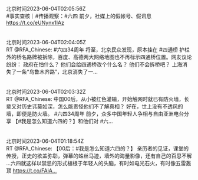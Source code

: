 北京时间2023-06-04T02:05:56Z<br>#事实查核｜#传播观察：#六四 前夕，社媒上的假帐号、假讯息
https://t.co/eUNynx1IAz<br><br><br>北京时间2023-06-04T02:04:05Z<br>RT @RFA_Chinese: #六四34周年 将至，北京民众发现，原本挂在 #四通桥 护栏外的桥名路牌被拆除，百度、高德两大网络地图也不再标示四通桥位置。网友议论纷纷：
政府在怕什么？
他们会给四通桥改个什么名？
他们不会拆桥吧？
上海消失了一条“乌鲁木齐路”，北京消失了一…<br><br><br>北京时间2023-06-04T02:03:32Z<br>RT @RFA_Chinese: 中国00后，从小被红色灌输，开始触网时就已有防火墙，长辈又对历史讳莫如深，怎么能责怪他们不了解真相？
好在，世上没有不透风的墙，即便是防火墙。
#六四34周年 前夕，众多中国年轻人争相与自由亚洲电台分享 【#我是怎么知道六四的？】和他们对 #六…<br><br><br>北京时间2023-06-04T01:18:54Z<br>RT @RFA_Chinese: 【00后：#我是怎么知道六四的？】
亲历者的见证，课堂的传授，正史的欲盖弥彰，弹幕的蛛丝马迹，墙外的海量影像，还有自己的百思不解 ...六四就这样以禁忌的形式植根于年轻人的头脑，有时如电光石火，有时像五雷轰顶 https://t.co/FAiA…<br><br><br>